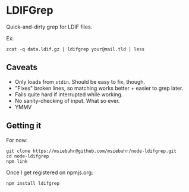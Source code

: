 LDIFGrep
========

Quick-and-dirty grep for LDIF files.

Ex:

    zcat -q data.ldif.gz | ldifgrep your@mail.tld | less

Caveats
-------

  * Only loads from `stdin`. Should be easy to fix, though.
  * "Fixes" broken lines, so matching works better + easier to grep later.
  * Fails quite hard if interrupted while working.
  * No sanity-checking of input. What so ever.
  * YMMV

Getting it
----------

For now:

    git clone https://msiebuhr@github.com/msiebuhr/node-ldifgrep.git
	cd node-ldifgrep
	npm link

Once I get registered on npmjs.org:

    npm install ldifgrep
